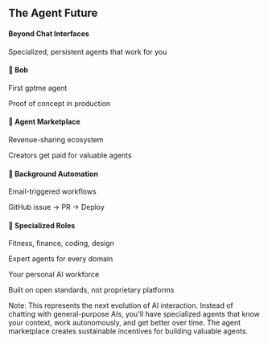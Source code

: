 ## The Agent Future

<div class="text-center my-8">
  <h4 class="fragment mb-4">Beyond Chat Interfaces</h4>
  <p class="fragment text-base">Specialized, persistent agents that work for you</p>
</div>

<div class="grid grid-cols-3 gap-4 my-6">
  <div class="fragment bg-white/10 p-4 rounded-lg border border-white/20">
    <h4 class="mb-2">🤖 Bob</h4>
    <p class="text-sm leading-tight">First gptme agent</p>
    <p class="text-xs italic mt-1">Proof of concept in production</p>
  </div>
  <div class="fragment bg-white/10 p-4 rounded-lg border border-white/20">
    <h4 class="mb-2">🏪 Agent Marketplace</h4>
    <p class="text-sm leading-tight">Revenue-sharing ecosystem</p>
    <p class="text-xs italic mt-1">Creators get paid for valuable agents</p>
  </div>
  <div class="fragment bg-white/10 p-4 rounded-lg border border-white/20">
    <h4 class="mb-2">🔄 Background Automation</h4>
    <p class="text-sm leading-tight">Email-triggered workflows</p>
    <p class="text-xs italic mt-1">GitHub issue → PR → Deploy</p>
  </div>
  <div class="fragment bg-white/10 p-4 rounded-lg border border-white/20">
    <h4 class="mb-2">🎯 Specialized Roles</h4>
    <p class="text-sm leading-tight">Fitness, finance, coding, design</p>
    <p class="text-xs italic mt-1">Expert agents for every domain</p>
  </div>
</div>

<div class="text-center mt-8">
  <p class="fragment text-base text-orange-400">Your personal AI workforce</p>
  <p class="fragment text-sm mt-2">Built on open standards, not proprietary platforms</p>
</div>

Note: This represents the next evolution of AI interaction. Instead of chatting with general-purpose AIs, you'll have specialized agents that know your context, work autonomously, and get better over time. The agent marketplace creates sustainable incentives for building valuable agents.
